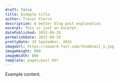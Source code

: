 ```yaml
---
draft: false
title: Example title.
author: Trevor Pierce 
description: A better blog post explanation.
excerpt: This is just an excerpt.
datePublished: 2015-09-29
permalinkDate: 2015-09-29
prettyDate: 29 September, 2015 
imageUrl: https://seward-fast.com/thumbnail_1.jpg
imageHeight: 800
imageWidth: 800
template: pages/post.hbt
---
```


Example content.
